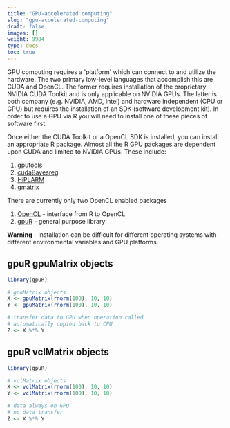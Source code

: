```yaml
---
title: "GPU-accelerated computing"
slug: "gpu-accelerated-computing"
draft: false
images: []
weight: 9984
type: docs
toc: true
---
```


GPU computing requires a 'platform' which can connect to and utilize the hardware.  The two primary low-level languages that accomplish this are CUDA and OpenCL.  The former requires installation of the proprietary NVIDIA CUDA Toolkit and is only applicable on NVIDIA GPUs.  The latter is both company (e.g. NVIDIA, AMD, Intel) and hardware independent (CPU or GPU) but requires the installation of an SDK (software development kit).  In order to use a GPU via R you will need to install one of these pieces of software first.

Once either the CUDA Toolkit or a OpenCL SDK is installed, you can install an appropriate R package.  Almost all the R GPU packages are dependent upon CUDA and limited to NVIDIA GPUs.  These include:

1. [gputools](https://cran.r-project.org/web/packages/gputools/index.html)
2. [cudaBayesreg](https://cran.r-project.org/web/packages/cudaBayesreg/index.html)
3. [HiPLARM](https://cran.r-project.org/web/packages/HiPLARM/index.html)
4. [gmatrix](https://cran.r-project.org/web/packages/gmatrix/index.html)

There are currently only two OpenCL enabled packages

1. [OpenCL](https://cran.r-project.org/web/packages/OpenCL/index.html) - interface from R to OpenCL
2. [gpuR](https://cran.r-project.org/web/packages/gpuR/index.html) - general purpose library

**Warning** - installation can be difficult for different operating systems with different environmental variables and GPU platforms.  

## gpuR gpuMatrix objects
```r
library(gpuR)

# gpuMatrix objects
X <- gpuMatrix(rnorm(100), 10, 10)
Y <- gpuMatrix(rnorm(100), 10, 10)

# transfer data to GPU when operation called
# automatically copied back to CPU
Z <- X %*% Y

```

## gpuR vclMatrix objects
```r
library(gpuR)

# vclMatrix objects
X <- vclMatrix(rnorm(100), 10, 10)
Y <- vclMatrix(rnorm(100), 10, 10)

# data always on GPU
# no data transfer
Z <- X %*% Y
```

